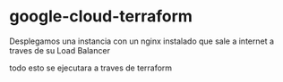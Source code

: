 # google-cloud-terraform
Desplegamos una instancia con un nginx instalado que sale a internet a traves de su Load Balancer

todo esto se ejecutara a traves de terraform

